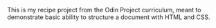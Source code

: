 This is my recipe project from the Odin Project curriculum, meant to demonstrate basic ability to structure a document with HTML and CSS.
